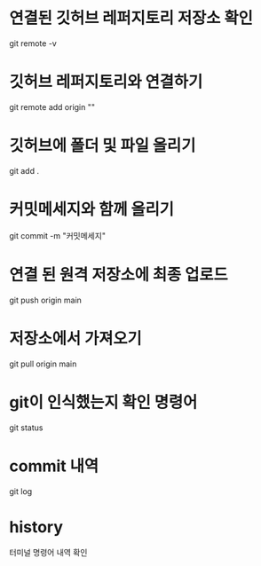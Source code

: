 # 연결된 깃허브 레퍼지토리 저장소 확인
git remote -v

# 깃허브 레퍼지토리와 연결하기
git remote add origin ""

# 깃허브에 폴더 및 파일 올리기
git add .

# 커밋메세지와 함께 올리기
git commit -m "커밋메세지"

# 연결 된 원격 저장소에 최종 업로드
git push origin main

# 저장소에서 가져오기
git pull origin main

# git이 인식했는지 확인 명령어
git status

# commit 내역
git log

# history
터미널 명령어 내역 확인